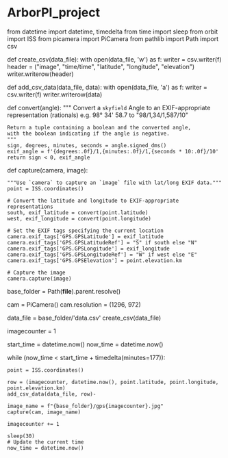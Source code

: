 # ArborPI_project
from datetime import datetime, timedelta
from time import sleep
from orbit import ISS
from picamera import PiCamera
from pathlib import Path
import csv

def create_csv(data_file):
    with open(data_file, 'w') as f:
        writer = csv.writer(f)
        header = ("image", "time/time", "latitude", "longitude", "elevation")
        writer.writerow(header)
        
def add_csv_data(data_file, data):
        with open(data_file, 'a') as f:
            writer = csv.writer(f)
            writer.writerow(data)

def convert(angle):
    """
    Convert a `skyfield` Angle to an EXIF-appropriate
    representation (rationals)
    e.g. 98° 34' 58.7 to "98/1,34/1,587/10"

    Return a tuple containing a boolean and the converted angle,
    with the boolean indicating if the angle is negative.
    """
    sign, degrees, minutes, seconds = angle.signed_dms()
    exif_angle = f'{degrees:.0f}/1,{minutes:.0f}/1,{seconds * 10:.0f}/10'
    return sign < 0, exif_angle

def capture(camera, image):

    """Use `camera` to capture an `image` file with lat/long EXIF data."""
    point = ISS.coordinates()

    # Convert the latitude and longitude to EXIF-appropriate representations
    south, exif_latitude = convert(point.latitude)
    west, exif_longitude = convert(point.longitude)

    # Set the EXIF tags specifying the current location
    camera.exif_tags['GPS.GPSLatitude'] = exif_latitude
    camera.exif_tags['GPS.GPSLatitudeRef'] = "S" if south else "N"
    camera.exif_tags['GPS.GPSLongitude'] = exif_longitude
    camera.exif_tags['GPS.GPSLongitudeRef'] = "W" if west else "E"
    camera.exif_tags['GPS.GPSElevation'] = point.elevation.km

    # Capture the image
    camera.capture(image)

base_folder = Path(__file__).parent.resolve()

cam = PiCamera()
cam.resolution = (1296, 972)

data_file = base_folder/'data.csv'
create_csv(data_file)

imagecounter = 1

start_time = datetime.now()
now_time = datetime.now()

while (now_time < start_time + timedelta(minutes=177)):

    point = ISS.coordinates()
    
    row = (imagecounter, datetime.now(), point.latitude, point.longitude, point.elevation.km)
    add_csv_data(data_file, row)-
    
    image_name = f"{base_folder}/gps{imagecounter}.jpg"
    capture(cam, image_name)
    
    imagecounter += 1
 
    sleep(30)
    # Update the current time
    now_time = datetime.now()
    
